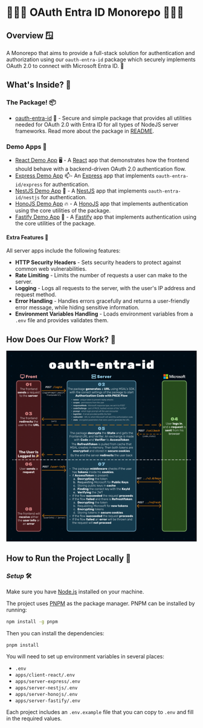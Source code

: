 # 🧙🏽‍♂️ OAuth Entra ID Monorepo 🧙🏽‍♂️

## Overview 🪟

A Monorepo that aims to provide a full-stack solution for authentication and authorization using our `oauth-entra-id` package which securely implements OAuth 2.0 to connect with Microsoft Entra ID. 🎉

## What's Inside? 🤔

### The Package! 📦

- [oauth-entra-id](packages/oauth-entra-id/) 💯 - Secure and simple package that provides all utilities needed for OAuth 2.0 with Entra ID for all types of NodeJS server frameworks. Read more about the package in [README](packages/oauth-entra-id/README.md).

### Demo Apps 🚀

- [React Demo App](apps/client-react/) 🖥️ - A [React](https://reactjs.org/) app that demonstrates how the frontend should behave with a backend-driven OAuth 2.0 authentication flow.
- [Express Demo App](apps/server-express/) 📫- An [Express](https://expressjs.com/) app that implements `oauth-entra-id/express` for authentication.
- [NestJS Demo App](apps/server-nestjs/) 🪺 - A [NestJS](https://nestjs.com/) app that implements `oauth-entra-id/nestjs` for authentication.
- [HonoJS Demo App](apps/server-honojs/) 🔥 - A [HonoJS](https://honojs.com/) app that implements authentication using the core utilities of the package.
- [Fastify Demo App](apps/server-fastify/) 🚀 - A [Fastify](https://www.fastify.io/) app that implements authentication using the core utilities of the package.

#### Extra Features 🎁

All server apps include the following features:

- **HTTP Security Headers** - Sets security headers to protect against common web vulnerabilities.
- **Rate Limiting** - Limits the number of requests a user can make to the server.
- **Logging** - Logs all requests to the server, with the user's IP address and request method.
- **Error Handling** - Handles errors gracefully and returns a user-friendly error message, while hiding sensitive information.
- **Environment Variables Handling** - Loads environment variables from a `.env` file and provides validates them.

## How Does Our Flow Work? 🌊

![oauth-entra-id-flow](./oauth-entra-id-flow.png)

## How to Run the Project Locally 🚀

### _Setup_ 🛠️

Make sure you have [Node.js](https://nodejs.org/) installed on your machine.

The project uses [PNPM](https://pnpm.io/) as the package manager. PNPM can be installed by running:

```bash
npm install -g pnpm
```

Then you can install the dependencies:

```bash
pnpm install
```

You will need to set up environment variables in several places:

- `.env`
- `apps/client-react/.env`
- `apps/server-express/.env`
- `apps/server-nestjs/.env`
- `apps/server-honojs/.env`
- `apps/server-fastify/.env`

Each project includes an `.env.example` file that you can copy to `.env` and fill in the required values.
